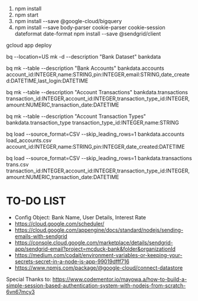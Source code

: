 1. npm install
2. npm start
4. npm install --save @google-cloud/bigquery
5. npm install --save body-parser cookie-parser cookie-session dateformat date-format 
npm install --save @sendgrid/client

gcloud app deploy

bq --location=US mk -d --description "Bank Dataset" bankdata

bq mk --table --description "Bank Accounts"  bankdata.accounts account_id:INTEGER,name:STRING,pin:INTEGER,email:STRING,date_created:DATETIME,last_login:DATETIME 

bq mk --table --description "Account Transactions"  bankdata.transactions transaction_id:INTEGER,account_id:INTEGER,transaction_type_id:INTEGER,amount:NUMERIC,transaction_date:DATETIME 

bq mk --table --description "Account Transaction Types"  bankdata.transaction_type transaction_type_id:INTEGER,name:STRING

bq load --source_format=CSV --skip_leading_rows=1 bankdata.accounts load_accounts.csv account_id:INTEGER,name:STRING,pin:INTEGER,date_created:DATETIME

bq load --source_format=CSV --skip_leading_rows=1 bankdata.transactions trans.csv transaction_id:INTEGER,account_id:INTEGER,transaction_type_id:INTEGER,amount:NUMERIC,transaction_date:DATETIME

# TO-DO LIST
- Config Object: Bank Name, User Details, Interest Rate
- https://cloud.google.com/scheduler/
- https://cloud.google.com/appengine/docs/standard/nodejs/sending-emails-with-sendgrid
- https://console.cloud.google.com/marketplace/details/sendgrid-app/sendgrid-email?project=mcduck-bank&folder&organizationId
- https://medium.com/codait/environment-variables-or-keeping-your-secrets-secret-in-a-node-js-app-99019dfff716
- https://www.npmjs.com/package/@google-cloud/connect-datastore


Special Thanks to:
https://www.codementor.io/mayowa.a/how-to-build-a-simple-session-based-authentication-system-with-nodejs-from-scratch-6vn67mcy3
